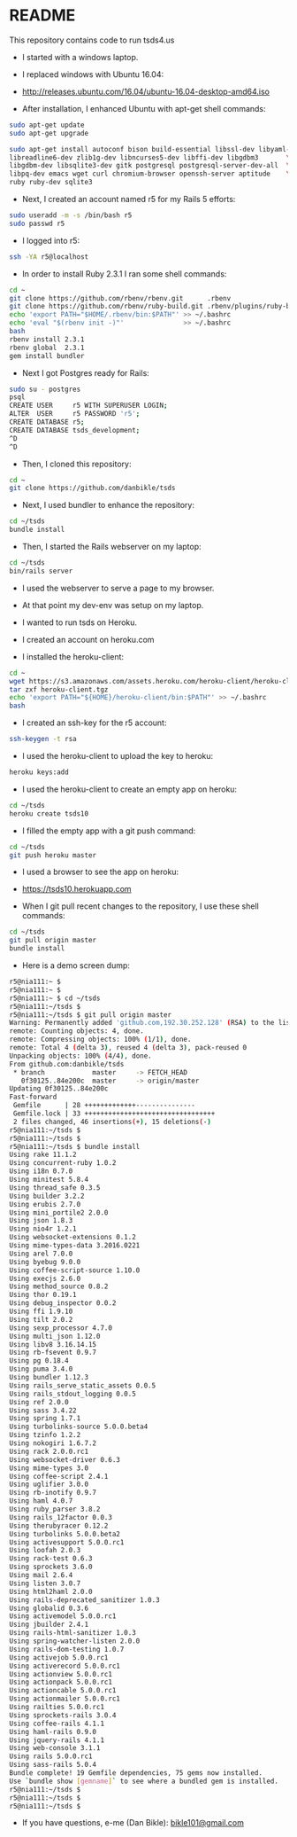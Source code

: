 # README

This repository contains code to run tsds4.us

* I started with a windows laptop.

* I replaced windows with Ubuntu 16.04:

* http://releases.ubuntu.com/16.04/ubuntu-16.04-desktop-amd64.iso

* After installation, I enhanced Ubuntu with apt-get shell commands:

```bash
sudo apt-get update
sudo apt-get upgrade

sudo apt-get install autoconf bison build-essential libssl-dev libyaml-dev \
libreadline6-dev zlib1g-dev libncurses5-dev libffi-dev libgdbm3       \
libgdbm-dev libsqlite3-dev gitk postgresql postgresql-server-dev-all  \
libpq-dev emacs wget curl chromium-browser openssh-server aptitude    \
ruby ruby-dev sqlite3
```

* Next, I created an account named r5 for my Rails 5 efforts:

```bash
sudo useradd -m -s /bin/bash r5
sudo passwd r5
```

* I logged into r5:

```bash
ssh -YA r5@localhost
```

* In order to install Ruby 2.3.1 I ran some shell commands:

```bash
cd ~
git clone https://github.com/rbenv/rbenv.git      .rbenv
git clone https://github.com/rbenv/ruby-build.git .rbenv/plugins/ruby-build
echo 'export PATH="$HOME/.rbenv/bin:$PATH"' >> ~/.bashrc
echo 'eval "$(rbenv init -)"'               >> ~/.bashrc
bash
rbenv install 2.3.1
rbenv global  2.3.1
gem install bundler
```

* Next I got Postgres ready for Rails:

```bash
sudo su - postgres
psql
CREATE USER     r5 WITH SUPERUSER LOGIN;
ALTER  USER     r5 PASSWORD 'r5';
CREATE DATABASE r5;
CREATE DATABASE tsds_development;
^D
^D
```

* Then, I cloned this repository:

```bash
cd ~
git clone https://github.com/danbikle/tsds
```

* Next, I used bundler to enhance the repository:

```bash
cd ~/tsds
bundle install
```

* Then, I started the Rails webserver on my laptop:

```bash
cd ~/tsds
bin/rails server
```

* I used the webserver to serve a page to my browser.

* At that point my dev-env was setup on my laptop.

* I wanted to run tsds on Heroku.

* I created an account on heroku.com

* I installed the heroku-client:

```bash
cd ~
wget https://s3.amazonaws.com/assets.heroku.com/heroku-client/heroku-client.tgz
tar zxf heroku-client.tgz
echo 'export PATH="${HOME}/heroku-client/bin:$PATH"' >> ~/.bashrc
bash
```

* I created an ssh-key for the r5 account:

```bash
ssh-keygen -t rsa
```

* I used the heroku-client to upload the key to heroku:

```bash
heroku keys:add
```

* I used the heroku-client to create an empty app on heroku:

```bash
cd ~/tsds
heroku create tsds10
```

* I filled the empty app with a git push command:

```bash
cd ~/tsds
git push heroku master
```

* I used a browser to see the app on heroku:

* https://tsds10.herokuapp.com

* When I git pull recent changes to the repository, I use these shell commands:

```bash
cd ~/tsds
git pull origin master
bundle install
```

* Here is a demo screen dump:

```bash
r5@nia111:~ $ 
r5@nia111:~ $ 
r5@nia111:~ $ cd ~/tsds
r5@nia111:~/tsds $ 
r5@nia111:~/tsds $ git pull origin master
Warning: Permanently added 'github.com,192.30.252.128' (RSA) to the list of known hosts.
remote: Counting objects: 4, done.        
remote: Compressing objects: 100% (1/1), done.        
remote: Total 4 (delta 3), reused 4 (delta 3), pack-reused 0        
Unpacking objects: 100% (4/4), done.
From github.com:danbikle/tsds
 * branch            master     -> FETCH_HEAD
   0f30125..84e200c  master     -> origin/master
Updating 0f30125..84e200c
Fast-forward
 Gemfile      | 28 +++++++++++++---------------
 Gemfile.lock | 33 +++++++++++++++++++++++++++++++++
 2 files changed, 46 insertions(+), 15 deletions(-)
r5@nia111:~/tsds $ 
r5@nia111:~/tsds $ 
r5@nia111:~/tsds $ bundle install
Using rake 11.1.2
Using concurrent-ruby 1.0.2
Using i18n 0.7.0
Using minitest 5.8.4
Using thread_safe 0.3.5
Using builder 3.2.2
Using erubis 2.7.0
Using mini_portile2 2.0.0
Using json 1.8.3
Using nio4r 1.2.1
Using websocket-extensions 0.1.2
Using mime-types-data 3.2016.0221
Using arel 7.0.0
Using byebug 9.0.0
Using coffee-script-source 1.10.0
Using execjs 2.6.0
Using method_source 0.8.2
Using thor 0.19.1
Using debug_inspector 0.0.2
Using ffi 1.9.10
Using tilt 2.0.2
Using sexp_processor 4.7.0
Using multi_json 1.12.0
Using libv8 3.16.14.15
Using rb-fsevent 0.9.7
Using pg 0.18.4
Using puma 3.4.0
Using bundler 1.12.3
Using rails_serve_static_assets 0.0.5
Using rails_stdout_logging 0.0.5
Using ref 2.0.0
Using sass 3.4.22
Using spring 1.7.1
Using turbolinks-source 5.0.0.beta4
Using tzinfo 1.2.2
Using nokogiri 1.6.7.2
Using rack 2.0.0.rc1
Using websocket-driver 0.6.3
Using mime-types 3.0
Using coffee-script 2.4.1
Using uglifier 3.0.0
Using rb-inotify 0.9.7
Using haml 4.0.7
Using ruby_parser 3.8.2
Using rails_12factor 0.0.3
Using therubyracer 0.12.2
Using turbolinks 5.0.0.beta2
Using activesupport 5.0.0.rc1
Using loofah 2.0.3
Using rack-test 0.6.3
Using sprockets 3.6.0
Using mail 2.6.4
Using listen 3.0.7
Using html2haml 2.0.0
Using rails-deprecated_sanitizer 1.0.3
Using globalid 0.3.6
Using activemodel 5.0.0.rc1
Using jbuilder 2.4.1
Using rails-html-sanitizer 1.0.3
Using spring-watcher-listen 2.0.0
Using rails-dom-testing 1.0.7
Using activejob 5.0.0.rc1
Using activerecord 5.0.0.rc1
Using actionview 5.0.0.rc1
Using actionpack 5.0.0.rc1
Using actioncable 5.0.0.rc1
Using actionmailer 5.0.0.rc1
Using railties 5.0.0.rc1
Using sprockets-rails 3.0.4
Using coffee-rails 4.1.1
Using haml-rails 0.9.0
Using jquery-rails 4.1.1
Using web-console 3.1.1
Using rails 5.0.0.rc1
Using sass-rails 5.0.4
Bundle complete! 19 Gemfile dependencies, 75 gems now installed.
Use `bundle show [gemname]` to see where a bundled gem is installed.
r5@nia111:~/tsds $ 
r5@nia111:~/tsds $ 
r5@nia111:~/tsds $ 
```

* If you have questions, e-me (Dan Bikle): bikle101@gmail.com
